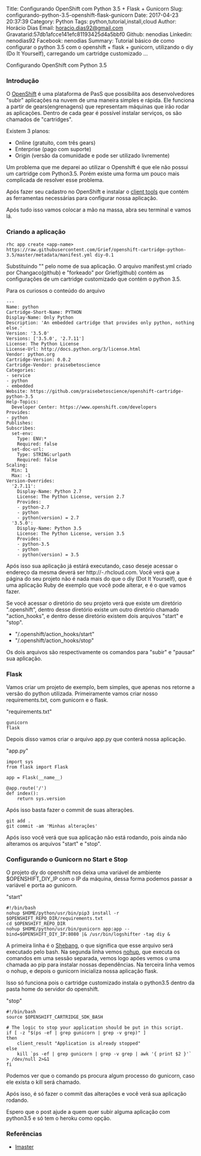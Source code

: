 Title: Configurando OpenShift com Python 3.5 + Flask + Gunicorn
Slug: configurando-python-3.5-openshift-flask-gunicorn
Date: 2017-04-23 20:37:39
Category: Python
Tags: python,tutorial,install,cloud
Author: Horácio Dias
Email: horacio.dias92@gmail.com
Gravatarid:57db1afcce141efc81193425d4a5bbf0
Github: nenodias
Linkedin: nenodias92
Facebook: nenodias
Summary: Tutorial básico de como configurar o python 3.5 com o openshift + flask + gunicorn, utilizando o diy (Do It Yourself), carregando um cartridge customizado ...

Configurando OpenShift com Python 3.5

### Introdução

O [OpenShift](https://www.openshift.com/) é uma plataforma de PasS que possibilita aos desenvolvedores "subir" aplicações na nuvem de uma maneira simples e rápida. Ele funciona a partir de gears(engrenagens) que representam máquinas que irão rodar as aplicações. Dentro de cada gear é possível instalar serviços, os são chamados de "cartridges".

Existem 3 planos:

+ Online (gratuito, com três gears)
+ Enterprise (pago com suporte)
+ Origin (versão da comunidade e pode ser utilizado livremente)

Um problema que me deparei ao utilizar o Openshift é que ele não possui um cartridge com Python3.5. Porém existe uma forma um pouco mais complicada de resolver esse problema.

Após fazer seu cadastro no OpenShift e instalar o [client tools](https://developers.openshift.com/managing-your-applications/client-tools.html) que contém as ferramentas necessárias para configurar nossa aplicação.

Após tudo isso vamos colocar a mão na massa, abra seu terminal e vamos lá.

### Criando a aplicação

``` shell
rhc app create <app-name> https://raw.githubusercontent.com/Grief/openshift-cartridge-python-3.5/master/metadata/manifest.yml diy-0.1
```
Substituindo "<app-name>" pelo nome de sua aplicação.
O arquivo manifest.yml criado por Changaco(github) e "forkeado" por Grief(github) contém as configurações de um cartridge customizado que contém o python 3.5.

Para os curiosos o conteúdo do arquivo
```
---
Name: python
Cartridge-Short-Name: PYTHON
Display-Name: Only Python
Description: 'An embedded cartridge that provides only python, nothing else.'
Version: '3.5.0'
Versions: ['3.5.0', '2.7.11']
License: The Python License
License-Url: http://docs.python.org/3/license.html
Vendor: python.org
Cartridge-Version: 0.0.2
Cartridge-Vendor: praisebetoscience
Categories:
- service
- python
- embedded
Website: https://github.com/praisebetoscience/openshift-cartridge-python-3.5
Help-Topics:
  Developer Center: https://www.openshift.com/developers
Provides:
- python
Publishes:
Subscribes:
  set-env:
    Type: ENV:*
    Required: false
  set-doc-url:
    Type: STRING:urlpath
    Required: false
Scaling:
  Min: 1
  Max: -1
Version-Overrides:
  '2.7.11':
    Display-Name: Python 2.7
    License: The Python License, version 2.7
    Provides:
    - python-2.7
    - python
    - python(version) = 2.7
  '3.5.0':
    Display-Name: Python 3.5
    License: The Python License, version 3.5
    Provides:
    - python-3.5
    - python
    - python(version) = 3.5
```

Após isso sua aplicação já estárá executando, caso deseje acessar o endereço da mesma deverá ser http://<app-name>-<username>.rhcloud.com.
Você verá que a página do seu projeto não é nada mais do que o diy (Dot It Yourself), que é uma aplicação Ruby de exemplo que você pode alterar, e é o que vamos fazer.

Se você acessar o diretório do seu projeto verá que existe um diretório ".openshift", dentro desse diretório existe um outro diretório chamado "action_hooks", e dentro desse diretório existem dois arquivos "start" e "stop".

+ "<app-name>/.openshift/action_hooks/start"
+ "<app-name>/.openshift/action_hooks/stop"

Os dois arquivos são respectivamente os comandos para "subir" e "pausar" sua aplicação.

### Flask
Vamos criar um projeto de exemplo, bem simples, que apenas nos retorne a versão do python utilizada.
Primeiramente vamos criar nosso requirements.txt, com gunicorn e o flask.

"requirements.txt"
```
gunicorn
flask
```

Depois disso vamos criar o arquivo app.py que conterá nossa aplicação.

"app.py"
```
import sys
from flask import Flask

app = Flask(__name__)

@app.route('/')
def index():
    return sys.version

```
 Após isso basta fazer o commit de suas alterações.

 ``` shell
 git add .
 git commit -am 'Minhas alterações'
 ```

Após isso você verá que sua aplicação não está rodando, pois ainda não alteramos os arquivos "start" e "stop".

### Configurando o Gunicorn no Start e Stop
O projeto diy do openshift nos deixa uma variável de ambiente $OPENSHIFT_DIY_IP com o IP da máquina, dessa forma podemos passar a variável e porta ao gunicorn.

"start"
``` shell
#!/bin/bash
nohup $HOME/python/usr/bin/pip3 install -r $OPENSHIFT_REPO_DIR/requirements.txt
cd $OPENSHIFT_REPO_DIR
nohup $HOME/python/usr/bin/gunicorn app:app --bind=$OPENSHIFT_DIY_IP:8080 |& /usr/bin/logshifter -tag diy &
```

A primeira linha é o [Shebang](https://pt.wikipedia.org/wiki/Shebang), o que significa que esse arquivo será executado pelo bash.
Na segunda linha vemos [nohup](https://pt.wikipedia.org/wiki/Nohup), que executa os comandos em uma sessão separada, vemos logo apóes vemos o uma chamada ao pip para instalar nossas dependências.
Na terceira linha vemos o nohup, e depois o gunicorn inicializa nossa aplicação flask.

Isso só funciona pois o cartridge customizado instala o python3.5 dentro da pasta home do servidor do openshift.

"stop"
``` shell
#!/bin/bash
source $OPENSHIFT_CARTRIDGE_SDK_BASH

# The logic to stop your application should be put in this script.
if [ -z "$(ps -ef | grep gunicorn | grep -v grep)" ]
then
    client_result "Application is already stopped"
else
    kill `ps -ef | grep gunicorn | grep -v grep | awk '{ print $2 }'` > /dev/null 2>&1
fi
```
Podemos ver que o comando ps procura algum processo do gunicorn, caso ele exista o kill será chamado.

Após isso, é só fazer o commit das alterações e você verá sua aplicação rodando.

Espero que o post ajude a quem quer subir alguma aplicação com python3.5 e só tem o heroku como opção.

### Referências
- [Imaster](https://www.profissionaisti.com.br/2015/04/openshift-paas-de-verdade/)
